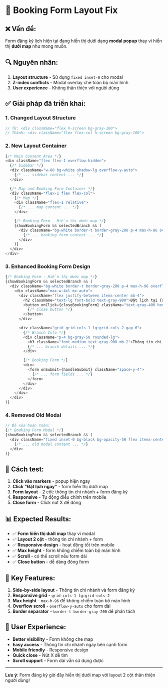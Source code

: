 # 🎯 Booking Form Layout Fix

## ❌ **Vấn đề:**
Form đăng ký lịch hiện tại đang hiển thị dưới dạng **modal popup** thay vì hiển thị **dưới map** như mong muốn.

## 🔍 **Nguyên nhân:**
1. **Layout structure** - Sử dụng `fixed inset-0` cho modal
2. **Z-index conflicts** - Modal overlay che toàn bộ màn hình
3. **User experience** - Không thân thiện với người dùng

## ✅ **Giải pháp đã triển khai:**

### 1. **Changed Layout Structure**
```typescript
// Từ: <div className="flex h-screen bg-gray-100">
// Thành: <div className="flex flex-col h-screen bg-gray-100">
```

### 2. **New Layout Container**
```typescript
{/* Main Content Area */}
<div className="flex flex-1 overflow-hidden">
  {/* Sidebar */}
  <div className="w-80 bg-white shadow-lg overflow-y-auto">
    {/* ... sidebar content ... */}
  </div>

  {/* Map and Booking Form Container */}
  <div className="flex-1 flex flex-col">
    {/* Map */}
    <div className="flex-1 relative">
      {/* ... map content ... */}
    </div>

    {/* Booking Form - Hiển thị dưới map */}
    {showBookingForm && selectedBranch && (
      <div className="bg-white border-t border-gray-200 p-4 max-h-96 overflow-y-auto">
        {/* ... booking form content ... */}
      </div>
    )}
  </div>
</div>
```

### 3. **Enhanced Booking Form Design**
```typescript
{/* Booking Form - Hiển thị dưới map */}
{showBookingForm && selectedBranch && (
  <div className="bg-white border-t border-gray-200 p-4 max-h-96 overflow-y-auto">
    <div className="max-w-4xl mx-auto">
      <div className="flex justify-between items-center mb-4">
        <h2 className="text-lg font-bold text-gray-900">Đặt lịch tại {selectedBranch.name}</h2>
        <button onClick={closeBookingForm} className="text-gray-400 hover:text-gray-600">
          {/* Close button */}
        </button>
      </div>

      <div className="grid grid-cols-1 lg:grid-cols-2 gap-6">
        {/* Branch Info */}
        <div className="p-4 bg-gray-50 rounded-lg">
          <h3 className="font-medium text-gray-900 mb-2">Thông tin chi nhánh</h3>
          {/* ... branch details ... */}
        </div>

        {/* Booking Form */}
        <div>
          <form onSubmit={handleSubmit} className="space-y-4">
            {/* ... form fields ... */}
          </form>
        </div>
      </div>
    </div>
  </div>
)}
```

### 4. **Removed Old Modal**
```typescript
// Đã xóa hoàn toàn:
{/* Booking Form Modal */}
{showBookingForm && selectedBranch && (
  <div className="fixed inset-0 bg-black bg-opacity-50 flex items-center justify-center z-50 p-4">
    {/* ... old modal content ... */}
  </div>
)}
```

## 🚀 **Cách test:**

1. **Click vào markers** - popup hiện ngay
2. **Click "Đặt lịch ngay"** - form hiển thị dưới map
3. **Form layout** - 2 cột: thông tin chi nhánh + form đăng ký
4. **Responsive** - Tự động điều chỉnh trên mobile
5. **Close form** - Click nút X để đóng

## 📊 **Expected Results:**

- ✅ **Form hiển thị dưới map** thay vì modal
- ✅ **Layout 2 cột** - thông tin chi nhánh + form
- ✅ **Responsive design** - hoạt động tốt trên mobile
- ✅ **Max height** - form không chiếm toàn bộ màn hình
- ✅ **Scroll** - có thể scroll nếu form dài
- ✅ **Close button** - dễ dàng đóng form

## 🔧 **Key Features:**

1. **Side-by-side layout** - Thông tin chi nhánh và form đăng ký
2. **Responsive grid** - `grid-cols-1 lg:grid-cols-2`
3. **Max height** - `max-h-96` để không chiếm toàn bộ màn hình
4. **Overflow scroll** - `overflow-y-auto` cho form dài
5. **Border separator** - `border-t border-gray-200` để phân tách

## 🎯 **User Experience:**

- **Better visibility** - Form không che map
- **Easy access** - Thông tin chi nhánh ngay bên cạnh form
- **Mobile friendly** - Responsive design
- **Quick close** - Nút X dễ tìm
- **Scroll support** - Form dài vẫn sử dụng được

---

**Lưu ý**: Form đăng ký giờ đây hiển thị dưới map với layout 2 cột thân thiện người dùng!
